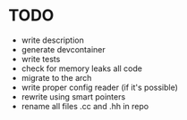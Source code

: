 # TODO
- write description
- generate devcontainer
- write tests
- check for memory leaks all code
- migrate to the arch
- write proper config reader (if it's possible)
- rewrite using smart pointers
- rename all files .cc and .hh in repo